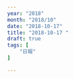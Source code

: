 ```yaml
---
year: "2018"
month: "2018/10"
date: "2018-10-17"
title: "2018-10-17 "
draft: true
tags: [
    "日報"
]

---
```


